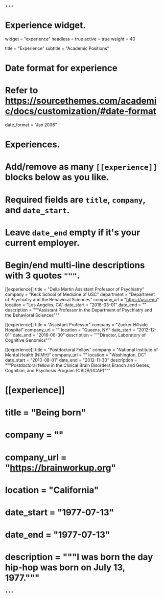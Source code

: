 +++
# Experience widget.
widget = "experience"
headless = true
active = true
weight = 40

title = "Experience"
subtitle = "Academic Positions"

# Date format for experience
#   Refer to https://sourcethemes.com/academic/docs/customization/#date-format
date_format = "Jan 2006"

# Experiences.
#   Add/remove as many `[[experience]]` blocks below as you like.
#   Required fields are `title`, `company`, and `date_start`.
#   Leave `date_end` empty if it's your current employer.
#   Begin/end multi-line descriptions with 3 quotes `"""`.
[[experience]]
  title = "Della Martin Assistant Professor of Psychiatry"
  company = "Keck School of Medicine of USC"
  department = "Department of Psychiatry and the Behavioral Sciences"
  company_url = "https://usc.edu"
  location = "Los Angeles, CA"
  date_start = "2018-03-01"
  date_end = ""
  description = """Assistant Professor in the Department of Psychiatry and the Behavioral Sciences"""

[[experience]]
  title = "Assistant Professor"
  company = "Zucker Hillside Hospital"
  company_url = ""
  location = "Queens, NY"
  date_start = "2012-12-01"
  date_end = "2016-06-30"
  description = """Director, Laboratory of Cognitive Genomics"""

[[experience]]
  title = "Postdoctoral Fellow"
  company = "National Institute of Mental Health (NIMH)"
  company_url = ""
  location = "Washington, DC"
  date_start = "2010-08-01"
  date_end = "2012-11-30"
  description = """Postdoctoral fellow in the Clinical Brain Disorders Branch and Genes, Cognition, and Psychosis Program (CBDB/GCAP)"""

# [[experience]]
 # title = "Being born"
 # company = ""
 # company_url = "https://brainworkup.org"
 # location = "California"
 # date_start = "1977-07-13"
 # date_end = "1977-07-13"
 # description = """I was born the day hip-hop was born on July 13, 1977."""

+++
